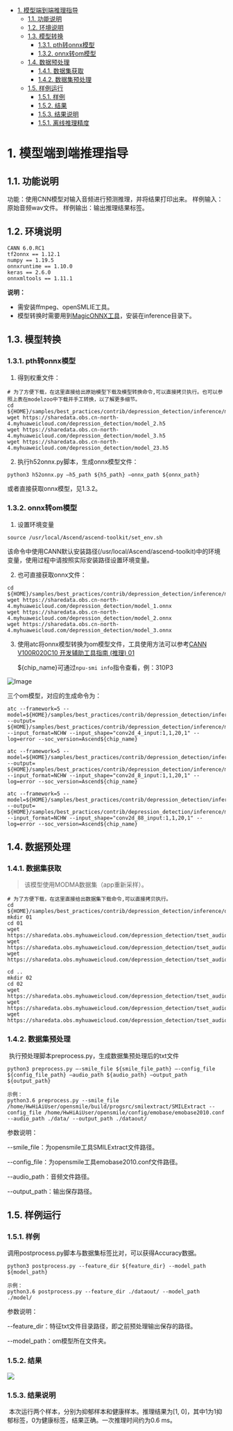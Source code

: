 - [1. 模型端到端推理指导](#1-模型端到端推理指导)
  - [1.1. 功能说明](#11-功能说明)
  - [1.2. 环境说明](#12-环境说明)
  - [1.3. 模型转换](#13-模型转换)
    - [1.3.1. pth转onnx模型](#131-pth转onnx模型)
    - [1.3.2. onnx转om模型](#132-onnx转om模型)
  - [1.4. 数据预处理](#14-数据预处理)
    - [1.4.1. 数据集获取](#141-数据集获取)
    - [1.4.2. 数据集预处理](#142-数据集预处理)
  - [1.5. 样例运行](#15-样例运行)
    - [1.5.1. 样例](#151-样例)
    - [1.5.2. 结果](#152-结果)
    - [1.5.3. 结果说明](#153-结果说明)
    - [1.5.1. 离线推理精度](#151-离线推理精度)

# 1. 模型端到端推理指导

## 1.1. 功能说明

功能：使用CNN模型对输入音频进行预测推理，并将结果打印出来。
样例输入：原始音频wav文件。
样例输出：输出推理结果标签。

## 1.2. 环境说明

```
CANN 6.0.RC1
tf2onnx == 1.12.1
numpy == 1.19.5
onnxruntime == 1.10.0
keras == 2.6.0
onnxmltools == 1.11.1
```

 **说明：**

- 需安装ffmpeg、openSMLIE工具。
- 模型转换时需要用到[MagicONNX工具](https://gitee.com/Ronnie_zheng/MagicONNX)，安装在inference目录下。

## 1.3. 模型转换

### 1.3.1. pth转onnx模型

1. 得到权重文件：

```
# 为了方便下载，在这里直接给出原始模型下载及模型转换命令,可以直接拷贝执行。也可以参照上表在modelzoo中下载并手工转换，以了解更多细节。
cd ${HOME}/samples/best_practices/contrib/depression_detection/inference/model
wget https://sharedata.obs.cn-north-4.myhuaweicloud.com/depression_detection/model_2.h5
wget https://sharedata.obs.cn-north-4.myhuaweicloud.com/depression_detection/model_3.h5
wget https://sharedata.obs.cn-north-4.myhuaweicloud.com/depression_detection/model_23.h5
```

2. 执行h52onnx.py脚本，生成onnx模型文件：

```
python3 h52onnx.py –h5_path ${h5_path} –onnx_path ${onnx_path}
```

或者直接获取onnx模型，见1.3.2。

### 1.3.2. onnx转om模型

1. 设置环境变量

```
source /usr/local/Ascend/ascend-toolkit/set_env.sh
```

该命令中使用CANN默认安装路径(/usr/local/Ascend/ascend-toolkit)中的环境变量，使用过程中请按照实际安装路径设置环境变量。

2. 也可直接获取onnx文件：

```
cd ${HOME}/samples/best_practices/contrib/depression_detection/inference/model
wget https://sharedata.obs.cn-north-4.myhuaweicloud.com/depression_detection/model_1.onnx
wget https://sharedata.obs.cn-north-4.myhuaweicloud.com/depression_detection/model_2.onnx
wget https://sharedata.obs.cn-north-4.myhuaweicloud.com/depression_detection/model_3.onnx
```

3. 使用atc将onnx模型转换为om模型文件，工具使用方法可以参考[CANN V100R020C10 开发辅助工具指南 (推理) 01](https://support.huawei.com/enterprise/zh/doc/EDOC1100164868?idPath=23710424%7C251366513%7C22892968%7C251168373)

   ${chip_name}可通过`npu-smi info`指令查看，例：310P3

![Image](https://sharedata.obs.myhuaweicloud.com/depression_detection/310P3.png)

三个om模型，对应的生成命令为：

```
atc --framework=5 --model=${HOME}/samples/best_practices/contrib/depression_detection/inference/model/model_1.onnx --output= ${HOME}/samples/best_practices/contrib/depression_detection/inference/model/tf_model_1 --input_format=NCHW --input_shape="conv2d_4_input:1,1,20,1" --log=error --soc_version=Ascend${chip_name}

atc --framework=5 --model=${HOME}/samples/best_practices/contrib/depression_detection/inference/model/model_2.onnx --output= ${HOME}/samples/best_practices/contrib/depression_detection/inference/model/tf_model_2 --input_format=NCHW --input_shape="conv2d_8_input:1,1,20,1" --log=error --soc_version=Ascend${chip_name}

atc --framework=5 --model=${HOME}/samples/best_practices/contrib/depression_detection/inference/model/model_3.onnx --output= ${HOME}/samples/best_practices/contrib/depression_detection/inference/model/tf_model_3 --input_format=NCHW --input_shape="conv2d_88_input:1,1,20,1" --log=error --soc_version=Ascend${chip_name}
```

## 1.4. 数据预处理


### 1.4.1. 数据集获取

> 该模型使用MODMA数据集（app重新采样）。

```
# 为了方便下载，在这里直接给出数据集下载命令,可以直接拷贝执行。
cd ${HOME}/samples/best_practices/contrib/depression_detection/inference/data
mkdir 01
cd 01
wget https://sharedata.obs.myhuaweicloud.com/depression_detection/tset_audio/01/02.wav
wget https://sharedata.obs.myhuaweicloud.com/depression_detection/tset_audio/01/03.wav
wget https://sharedata.obs.myhuaweicloud.com/depression_detection/tset_audio/01/23.wav

cd ..
mkdir 02
cd 02
wget https://sharedata.obs.myhuaweicloud.com/depression_detection/tset_audio/02/02.wav
wget https://sharedata.obs.myhuaweicloud.com/depression_detection/tset_audio/02/03.wav
wget https://sharedata.obs.myhuaweicloud.com/depression_detection/tset_audio/02/23.wav
```

### 1.4.2. 数据集预处理

​	执行预处理脚本preprocess.py，生成数据集预处理后的txt文件

```
python3 preprocess.py –-smile_file ${smile_file_path} –-config_file ${config_file_path} –audio_path ${audio_path} –output_path ${output_path}

示例：
python3.6 preprocess.py --smile_file /home/HwHiAiUser/opensmile/build/progsrc/smilextract/SMILExtract --config_file /home/HwHiAiUser/opensmile/config/emobase/emobase2010.conf --audio_path ./data/ --output_path ./dataout/
```

参数说明：

--smile_file：为opensmile工具SMILExtract文件路径。

--config_file：为opensmile工具emobase2010.conf文件路径。

--audio_path：音频文件路径。

--output_path：输出保存路径。

## 1.5. 样例运行

### 1.5.1. 样例

调用postprocess.py脚本与数据集标签比对，可以获得Accuracy数据。

```
python3 postprocess.py --feature_dir ${feature_dir} --model_path ${model_path}

示例：
python3.6 postprocess.py --feature_dir ./dataout/ --model_path ./model/
```

参数说明：

--feature_dir：特征txt文件目录路径，即之前预处理输出保存的路径。

--model_path：om模型所在文件夹。

### 1.5.2. 结果

![](https://sharedata.obs.myhuaweicloud.com/depression_detection/result.png)

### 1.5.3. 结果说明

​		本次运行两个样本，分别为抑郁样本和健康样本。推理结果为[1, 0]，其中1为1抑郁标签，0为健康标签，结果正确。一次推理时间约为0.6 ms。

